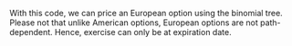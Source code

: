 With this code, we can price an European option using the binomial tree. Please not that unlike American options, European options are not path-dependent. Hence, exercise can only be at expiration date.
